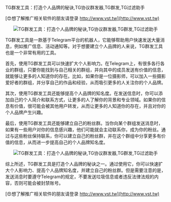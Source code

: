 TG群发工具：打造个人品牌的秘诀,TG协议群发器,TG群发,TG过滤助手

[😍想了解推广相关软件的朋友请登录 http://www.vst.tw](http://www.vst.tw)

 <center><img src="https://vst.tw/MP4/tuiguang/png/0.png" alt="TG群发工具：打造个人品牌的秘诀,TG协议群发器,TG群发,TG过滤助手"></center>

TG群发工具是一款基于Telegram平台的机器人，它能够帮助用户快速发送大量消息，例如推广信息、活动通知等。对于想要建立个人品牌的人来说，TG群发工具也是一个非常有用的工具。

首先，使用TG群发工具可以快速扩大个人影响力。在Telegram上，有很多各行各业的群组，只要你能找到与自己相关的群组，并向其中的成员发送有价值的信息，就能够让更多的人知道你的存在。比如，如果你是一位摄影师，可以加入一些摄影爱好者的群组，并分享自己的作品和经验，从而吸引更多的人关注你的个人品牌。

其次，使用TG群发工具还能够提高个人品牌的知名度。在发送信息时，你可以添加自己的个人简介和联系方式，让更多的人了解你的背景和专业领域。如果你的信息有价值，很可能会被其他用户转发，从而让更多的人知道你的存在，并且对你的个人品牌产生兴趣。

最后，使用TG群发工具还能够建立自己的粉丝群。当你向某个群组发送消息时，如果有一些用户对你的信息感兴趣，他们可能就会主动联系你，成为你的粉丝。通过与这些粉丝保持联系，你可以建立自己的粉丝群，并在这个群组中分享更多有价值的信息，从而进一步提高自己的个人品牌知名度。

 <center><img src="https://vst.tw/MP4/tuiguang/png/0.png" alt="TG群发工具：打造个人品牌的秘诀,TG协议群发器,TG群发,TG过滤助手"></center>

综上所述，TG群发工具是打造个人品牌的秘诀之一。通过使用它，你可以快速扩大个人影响力、提高个人品牌知名度，并建立自己的粉丝群。但是需要注意的是，发送消息时要遵守Telegram的规定，不要发送垃圾信息或者违反法律法规的内容，否则可能会被封禁账号。

[😍想了解推广相关软件的朋友请登录 http://www.vst.tw](http://www.vst.tw)



